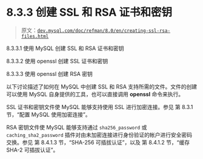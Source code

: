 # 8.3.3 创建 SSL 和 RSA 证书和密钥

> 原文：[`dev.mysql.com/doc/refman/8.0/en/creating-ssl-rsa-files.html`](https://dev.mysql.com/doc/refman/8.0/en/creating-ssl-rsa-files.html)

8.3.3.1 使用 MySQL 创建 SSL 和 RSA 证书和密钥

8.3.3.2 使用 openssl 创建 SSL 证书和密钥

8.3.3.3 使用 openssl 创建 RSA 密钥

以下讨论描述了如何在 MySQL 中创建 SSL 和 RSA 支持所需的文件。文件的创建可以使用 MySQL 自身提供的工具，也可以直接调用 **openssl** 命令来执行。

SSL 证书和密钥文件使 MySQL 能够支持使用 SSL 进行加密连接。参见 第 8.3.1 节，“配置 MySQL 使用加密连接”。

RSA 密钥文件使 MySQL 能够支持通过 `sha256_password` 或 `caching_sha2_password` 插件对由未加密连接进行身份验证的帐户进行安全密码交换。参见 第 8.4.1.3 节，“SHA-256 可插拔认证”，以及 第 8.4.1.2 节，“缓存 SHA-2 可插拔认证”。
